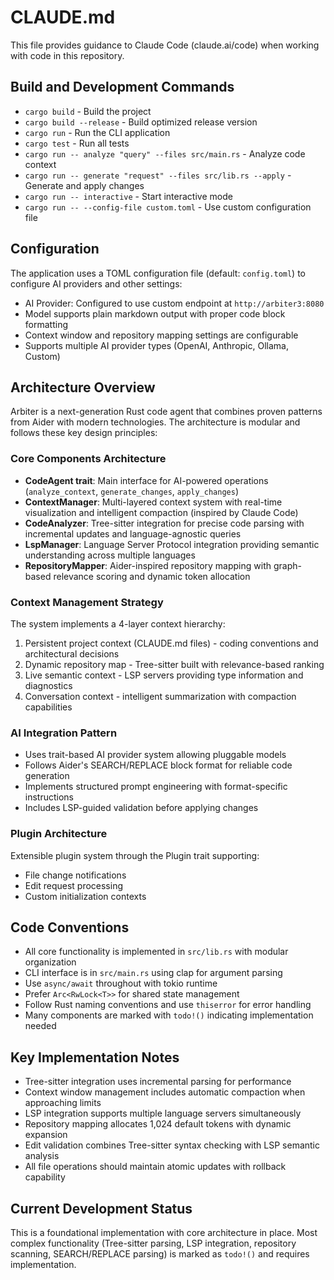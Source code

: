 # CLAUDE.md

This file provides guidance to Claude Code (claude.ai/code) when working with code in this repository.

## Build and Development Commands

- `cargo build` - Build the project
- `cargo build --release` - Build optimized release version
- `cargo run` - Run the CLI application
- `cargo test` - Run all tests
- `cargo run -- analyze "query" --files src/main.rs` - Analyze code context
- `cargo run -- generate "request" --files src/lib.rs --apply` - Generate and apply changes
- `cargo run -- interactive` - Start interactive mode
- `cargo run -- --config-file custom.toml` - Use custom configuration file

## Configuration

The application uses a TOML configuration file (default: `config.toml`) to configure AI providers and other settings:

- AI Provider: Configured to use custom endpoint at `http://arbiter3:8080`
- Model supports plain markdown output with proper code block formatting
- Context window and repository mapping settings are configurable
- Supports multiple AI provider types (OpenAI, Anthropic, Ollama, Custom)

## Architecture Overview

Arbiter is a next-generation Rust code agent that combines proven patterns from Aider with modern technologies. The architecture is modular and follows these key design principles:

### Core Components Architecture
- **CodeAgent trait**: Main interface for AI-powered operations (`analyze_context`, `generate_changes`, `apply_changes`)
- **ContextManager**: Multi-layered context system with real-time visualization and intelligent compaction (inspired by Claude Code)
- **CodeAnalyzer**: Tree-sitter integration for precise code parsing with incremental updates and language-agnostic queries
- **LspManager**: Language Server Protocol integration providing semantic understanding across multiple languages
- **RepositoryMapper**: Aider-inspired repository mapping with graph-based relevance scoring and dynamic token allocation

### Context Management Strategy
The system implements a 4-layer context hierarchy:
1. Persistent project context (CLAUDE.md files) - coding conventions and architectural decisions
2. Dynamic repository map - Tree-sitter built with relevance-based ranking
3. Live semantic context - LSP servers providing type information and diagnostics
4. Conversation context - intelligent summarization with compaction capabilities

### AI Integration Pattern
- Uses trait-based AI provider system allowing pluggable models
- Follows Aider's SEARCH/REPLACE block format for reliable code generation
- Implements structured prompt engineering with format-specific instructions
- Includes LSP-guided validation before applying changes

### Plugin Architecture
Extensible plugin system through the Plugin trait supporting:
- File change notifications
- Edit request processing 
- Custom initialization contexts

## Code Conventions

- All core functionality is implemented in `src/lib.rs` with modular organization
- CLI interface is in `src/main.rs` using clap for argument parsing
- Use `async/await` throughout with tokio runtime
- Prefer `Arc<RwLock<T>>` for shared state management
- Follow Rust naming conventions and use `thiserror` for error handling
- Many components are marked with `todo!()` indicating implementation needed

## Key Implementation Notes

- Tree-sitter integration uses incremental parsing for performance
- Context window management includes automatic compaction when approaching limits
- LSP integration supports multiple language servers simultaneously 
- Repository mapping allocates 1,024 default tokens with dynamic expansion
- Edit validation combines Tree-sitter syntax checking with LSP semantic analysis
- All file operations should maintain atomic updates with rollback capability

## Current Development Status

This is a foundational implementation with core architecture in place. Most complex functionality (Tree-sitter parsing, LSP integration, repository scanning, SEARCH/REPLACE parsing) is marked as `todo!()` and requires implementation.